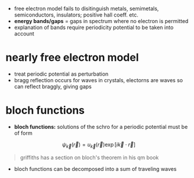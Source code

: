 - free electron model fails to disitinguish metals, semimetals, semiconductors, insulators; positive hall coeff. etc. 
- **energy bands/gaps** = gaps in spectrum where no electron is permitted
- explanation of bands require periodicity potential to be taken into account
# nearly free electron model
- treat periodic potential as perturbation
- bragg reflection occurs for waves in crystals, electorns are waves so can reflect braggly, giving gaps
# bloch functions
- **bloch functions:** solutions of the schro for a periodic potential must be of form

$$\psi_{\vec{k}} (\vec{r}) = u_{\vec{k}} (\vec{r}) \exp[ i \vec{k} \cdot \vec{r}]$$ 

> griffiths has a section on bloch's theorem in his qm book
- bloch functions can be decomposed into a sum of traveling waves